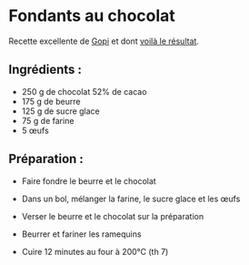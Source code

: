 Fondants au chocolat
====================

Recette excellente de [Gopi](https://github.com/Gaupy)
et dont [voilà le résultat](https://secure.flickr.com/photos/eisaru/15121896569/).

Ingrédients :
-------------

- 250 g de chocolat 52% de cacao
- 175 g de beurre
- 125 g de sucre glace
- 75 g de farine
- 5 œufs

Préparation :
-------------

* Faire fondre le beurre et le chocolat

* Dans un bol, mélanger la farine, le sucre glace et les œufs

* Verser le beurre et le chocolat sur la préparation

* Beurrer et fariner les ramequins

* Cuire 12 minutes au four à 200°C (th 7)
